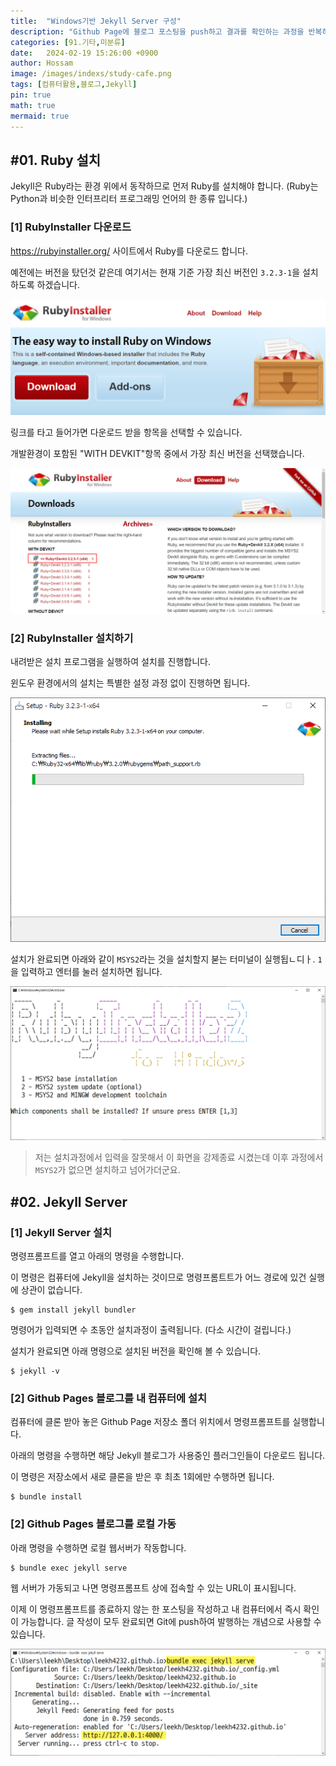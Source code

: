 ```yaml
---
title:  "Windows기반 Jekyll Server 구성"
description: "Github Page에 블로그 포스팅을 push하고 결과를 확인하는 과정을 반복하면 github에서 변환되는 시간이 매우 길게 느껴져서 불편합니다. 그래서 자신의 컴퓨터에서 Jekyll이 직접적으로 작동할 수 있도록 로컬 환경을 구성하고 글을 작성하는 동안은 내 컴퓨터에서 바로 확인한 후 최종적으로 완료되었을 경우에만 github에 push하는 것이 여러모로 편리합니다."
categories: [91.기타,미분류]
date:   2024-02-19 15:26:00 +0900
author: Hossam
image: /images/indexs/study-cafe.png
tags: [컴퓨터활용,블로그,Jekyll]
pin: true
math: true
mermaid: true
---
```


## #01. Ruby 설치

Jekyll은 Ruby라는 환경 위에서 동작하므로 먼저 Ruby를 설치해야 합니다. (Ruby는 Python과 비슷한 인터프리터 프로그래밍 언어의 한 종류 입니다.)

### [1] RubyInstaller 다운로드

https://rubyinstaller.org/ 사이트에서 Ruby를 다운로드 합니다.

예전에는 버전을 탔던것 같은데 여기서는 현재 기준 가장 최신 버전인 `3.2.3-1`을 설치하도록 하겠습니다.

![img](/images/2024/0219/ruby01.png)

링크를 타고 들어가면 다운로드 받을 항목을 선택할 수 있습니다.

개발환경이 포함된 "WITH DEVKIT"항목 중에서 가장 최신 버전을 선택했습니다.

![img](/images/2024/0219/ruby02.png)


### [2] RubyInstaller 설치하기

내려받은 설치 프로그램을 실행하여 설치를 진행합니다.

윈도우 환경에서의 설치는 특별한 설정 과정 없이 진행하면 됩니다.

![img](/images/2024/0219/ruby03.png)

설치가 완료되면 아래와 같이 `MSYS2`라는 것을 설치할지 붇는 터미널이 실행됩ㄴ디ㅏ. `1`을 입력하고 엔터를 눌러 설치하면 됩니다.

![img](/images/2024/0219/ruby04.png)


> 저는 설치과정에서 입력을 잘못해서 이 화면을 강제종료 시켰는데 이후 과정에서 `MSYS2`가 없으면 설치하고 넘어가더군요.


## #02. Jekyll Server

### [1] Jekyll Server 설치

명령프롬프트를 열고 아래의 명령을 수행합니다.

이 명령은 컴퓨터에 Jekyll을 설치하는 것이므로 명령프롬트트가 어느 경로에 있건 실행에 상관이 없습니다.

```shell
$ gem install jekyll bundler
```

명령어가 입력되면 수 초동안 설치과정이 출력됩니다. (다소 시간이 걸립니다.)

설치가 완료되면 아래 명령으로 설치된 버전을 확인해 볼 수 있습니다.

```shell
$ jekyll -v
```

### [2] Github Pages 블로그를 내 컴퓨터에 설치

컴퓨터에 클론 받아 놓은 Github Page 저장소 폴더 위치에서 명령프롬프트를 실행합니다.

아래의 명령을 수행하면 해당 Jekyll 블로그가 사용중인 플러그인들이 다운로드 됩니다.

이 명령은 저장소에서 새로 클론을 받은 후 최초 1회에만 수행하면 됩니다.

```shell
$ bundle install
```

### [2] Github Pages 블로그를 로컬 가동

아래 명령을 수행하면 로컬 웹서버가 작동합니다.

```shell
$ bundle exec jekyll serve
```

웹 서버가 가동되고 나면 명령프롬프트 상에 접속할 수 있는 URL이 표시됩니다.

이제 이 명령프롬프트를 종료하지 않는 한 포스팅을 작성하고 내 컴퓨터에서 즉시 확인이 가능합니다. 글 작성이 모두 완료되면 Git에 push하여 발행하는 개념으로 사용할 수 있습니다.

![img](/images/2024/0219/jekyll.png)